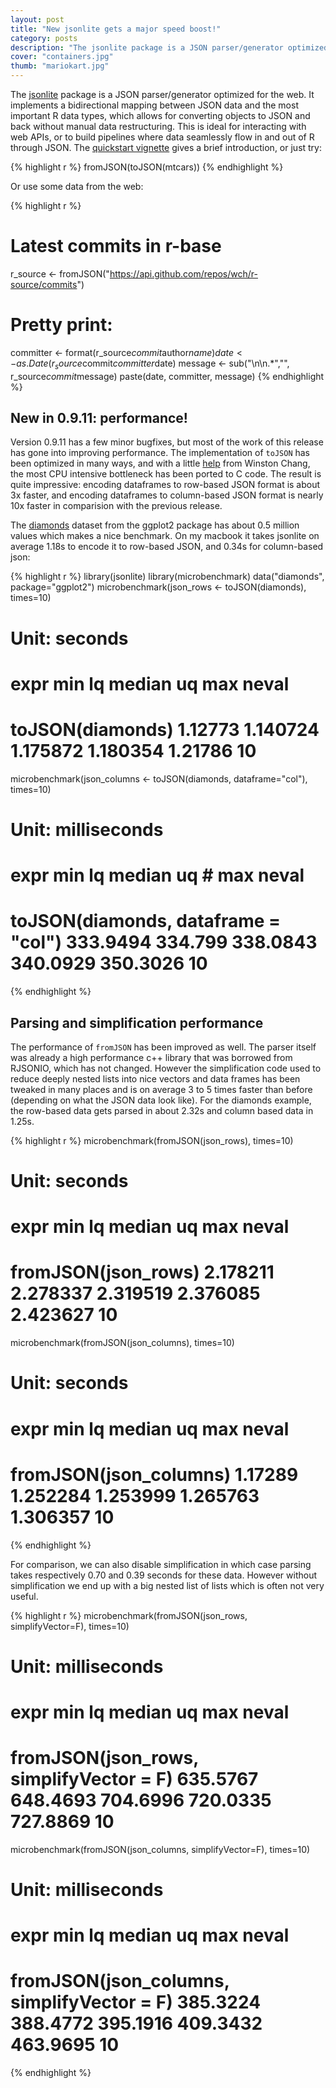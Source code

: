```yaml
---
layout: post
title: "New jsonlite gets a major speed boost!"
category: posts
description: "The jsonlite package is a JSON parser/generator optimized for the web. It implements a bidirectional mapping between JSON data and the most important R data types, which allows for converting objects to JSON and back without the need for any manual data restructuring."
cover: "containers.jpg"
thumb: "mariokart.jpg"
---
```


The [jsonlite](http://cran.r-project.org/web/packages/jsonlite/) package is a JSON parser/generator optimized for the web. It implements a bidirectional mapping between JSON data and the most important R data types, which allows for converting objects to JSON and back without manual data restructuring. This is ideal for interacting with web APIs, or to build pipelines where data seamlessly flow in and out of R through JSON. The [quickstart vignette](http://cran.r-project.org/web/packages/jsonlite/vignettes/json-aaquickstart.html) gives a brief introduction, or just try:

{% highlight r %}
fromJSON(toJSON(mtcars))
{% endhighlight %}

Or use some data from the web:

{% highlight r %}
# Latest commits in r-base
r_source <- fromJSON("https://api.github.com/repos/wch/r-source/commits")

# Pretty print:
committer <- format(r_source$commit$author$name)
date <- as.Date(r_source$commit$committer$date)
message <- sub("\n\n.*","", r_source$commit$message)
paste(date, committer, message)
{% endhighlight %}

## New in 0.9.11: performance!

Version 0.9.11 has a few minor bugfixes, but most of the work of this release has gone into improving performance. The implementation of `toJSON` has been optimized in many ways, and with a little [help](http://stackoverflow.com/questions/25609174/fast-escaping-deparsing-of-character-vectors-in-r) from Winston Chang, the most CPU intensive bottleneck has been ported to C code. The result is quite impressive: encoding dataframes to row-based JSON format is about 3x faster, and encoding dataframes to column-based JSON format is nearly 10x faster in comparision with the previous release.

The [diamonds](https://demo.ocpu.io/ggplot2/data/diamonds) dataset from the ggplot2 package has about 0.5 million values which makes a nice benchmark. On my macbook it takes jsonlite on average 1.18s to encode it to row-based JSON, and 0.34s for column-based json:

{% highlight r %}
library(jsonlite)
library(microbenchmark)
data("diamonds", package="ggplot2")
microbenchmark(json_rows <- toJSON(diamonds), times=10)
# Unit: seconds
#              expr     min       lq   median       uq     max neval
#  toJSON(diamonds) 1.12773 1.140724 1.175872 1.180354 1.21786    10

microbenchmark(json_columns <- toJSON(diamonds, dataframe="col"), times=10)
# Unit: milliseconds
#                                 expr      min      lq   median       uq      # max neval
#  toJSON(diamonds, dataframe = "col") 333.9494 334.799 338.0843 340.0929 350.3026    10
{% endhighlight %}

## Parsing and simplification performance

The performance of `fromJSON` has been improved as well. The parser itself was already a high performance c++ library that was borrowed from RJSONIO, which has not changed. However the simplification code used to reduce deeply nested lists into nice vectors and data frames has been tweaked in many places and is on average 3 to 5 times faster than before (depending on what the JSON data look like). For the diamonds example, the row-based data gets parsed in about 2.32s and column based data in 1.25s.

{% highlight r %}
microbenchmark(fromJSON(json_rows), times=10)
# Unit: seconds
#                 expr      min       lq   median       uq      max neval
#  fromJSON(json_rows) 2.178211 2.278337 2.319519 2.376085 2.423627    10

microbenchmark(fromJSON(json_columns), times=10)
# Unit: seconds
#                    expr     min       lq   median       uq      max neval
#  fromJSON(json_columns) 1.17289 1.252284 1.253999 1.265763 1.306357    10
{% endhighlight %}

For comparison, we can also disable simplification in which case parsing takes respectively 0.70 and 0.39 seconds for these data. However without simplification we end up with a big nested list of lists which is often not very useful.

{% highlight r %}
microbenchmark(fromJSON(json_rows, simplifyVector=F), times=10)
# Unit: milliseconds
#                                     expr      min       lq   median       uq      max neval
#  fromJSON(json_rows, simplifyVector = F) 635.5767 648.4693 704.6996 720.0335 727.8869    10

microbenchmark(fromJSON(json_columns, simplifyVector=F), times=10)
# Unit: milliseconds
#                                        expr      min       lq   median       uq      max neval
#  fromJSON(json_columns, simplifyVector = F) 385.3224 388.4772 395.1916 409.3432 463.9695    10
{% endhighlight %}